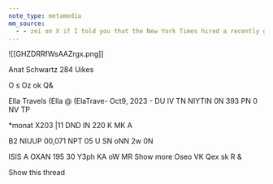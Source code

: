 ```yaml
---
note_type: metamedia
mm_source:
  - - zei on X if I told you that the New York Times hired a recently graduated college student with only a couple prior articles written on the subject of food and cooking to be their lead on the ground reporter on the mass rape hoax they .md
---
```


![[GHZDRRfWsAAZrgx.png]]

Anat Schwartz
284 Uikes

O s Oz ok Q&

Ella Travels (Ella @ (ElaTrave- Oct9, 2023 -
DU IV TN NIYTIN 0N 393 PN
0 NV TP

*monat
X203 |11 DND IN 220 K MK A

B2 NIUUP 00,071 NPT 05 U SN
oNN 2w 0N

ISIS A OXAN 195 30 Y3ph KA oW MR
Show more
Oseo VK Qex sk R &

Show this thread

